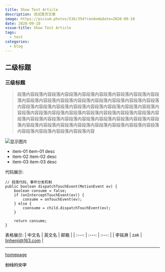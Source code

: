 ```yaml
---
title: Show Test Article
description: 测试首页文章
image: https://picsum.photos/536/354?random&date=2020-09-10
date: 2020-09-10
vssue-title: Show Test Article
tags:
  - test
categories:
  - blog
---
```


## 二级标题
### 三级标题

> 段落内容段落内容段落内容段落内容段落内容段落内容段落内容段落内容段落内容段落内容段落内容段落内容段落内容段落内容段落内容段落内容段落内容段落内容段落内容段落内容段落内容段落内容段落内容段落内容段落内容段落内容段落内容段落内容段落内容段落内容段落内容段落内容段落内容段落内容段落内容段落内容段落内容段落内容段落内容段落内容段落内容段落内容段落内容段落内容段落内容段落内容段落内容段落内容段落内容段落内容段落内容段落内容段落内容段落内容

![显示图片](https://picsum.photos/536/354?random&date=2020-09-10)

- item-01
item-01 desc
- item-02
item-02 desc
- item-03
item-03 desc

代码展示:
```
// 段落代码，事件分发机制
public boolean dispatchTouchEvent(MotionEvent ev) {
    boolean consume = false;
    if (onInterceptTouchEvent(ev)) {
        consume = onTouchEvent(ev);
    } else {
        coonsume = child.dispatchTouchEvent(ev);
    }
    
    return consume;
}
```

表格展示: 
| 中文名 | 英文名 | 邮箱 |
| :---: | :---: | :---: |
| 李铭淋 | zak | linhenji@163.com |

---

[homepage](https://www.zakli.cn/)

~~划线的文字~~